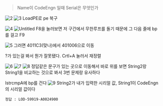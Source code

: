 > Name이 CodeEngn 일때 Serial은 무엇인가

![2](https://github.com/king-raccoon/Yoom/assets/78426205/9e61552f-7991-4760-b89e-d4a0afc2ab75)
![3](https://github.com/king-raccoon/Yoom/assets/78426205/ac71254d-3b41-41ca-ae3e-faf822a55a3a)
LoadPE로 pe 복구

![4](https://github.com/king-raccoon/Yoom/assets/78426205/3ddd82b6-6f08-4591-a953-347525f8691e)
![Untitled](https://github.com/king-raccoon/Yoom/assets/78426205/fb8c689b-0fc7-406f-a5d1-dd4c4fc77007)
F8을 눌러보면 저 구간에서 무한루프를 돌기 때문에 그 다음 줄에 bp를 걸고 F9

![5](https://github.com/king-raccoon/Yoom/assets/78426205/3eacd22a-2142-4f00-9c04-657cf496c901)
그러면 4011C3(맞나)에서 401006으로 이동

?가 있는걸 봐서 뭔가 잘못됐다. Crtl+A 눌러서 재정렬

![6](https://github.com/king-raccoon/Yoom/assets/78426205/ee35a5e6-18af-4b18-8d9b-406ff187e1cf)
![7](https://github.com/king-raccoon/Yoom/assets/78426205/46984e12-69ba-4b1a-9807-9b9b800f0196)
![8](https://github.com/king-raccoon/Yoom/assets/78426205/700615be-47b4-4863-a5ed-8bb536529b1f)
정답같은 문구가 있는 곳으로 이동해서 바로 위를 보면 String2랑 String1을 비교하는 것으로 봐서 3번 문제랑 유사하다

IstrcmpA에 bp를 건다
![9](https://github.com/king-raccoon/Yoom/assets/78426205/dfd7563d-b874-48dd-a4f3-b9ca05a62b53)
String2가 내가 입력한 시리얼 값, String1이 CodeEngn의 시리얼 값이다

`정답 : LOD-59919-A0024900`
